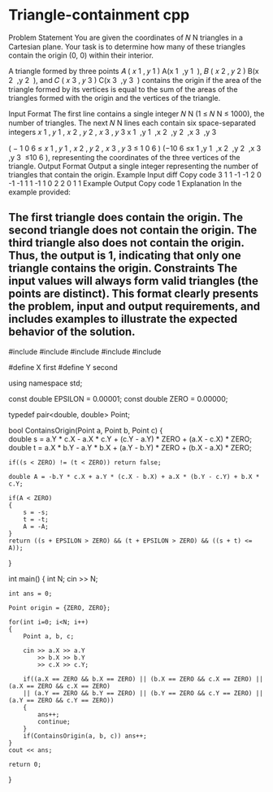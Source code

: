 # Triangle-containment cpp
Problem Statement
You are given the coordinates of 
𝑁
N triangles in a Cartesian plane. Your task is to determine how many of these triangles contain the origin (0, 0) within their interior.

A triangle formed by three points 
𝐴
(
𝑥
1
,
𝑦
1
)
A(x 
1
​
 ,y 
1
​
 ), 
𝐵
(
𝑥
2
,
𝑦
2
)
B(x 
2
​
 ,y 
2
​
 ), and 
𝐶
(
𝑥
3
,
𝑦
3
)
C(x 
3
​
 ,y 
3
​
 ) contains the origin if the area of the triangle formed by its vertices is equal to the sum of the areas of the triangles formed with the origin and the vertices of the triangle.

Input Format
The first line contains a single integer 
𝑁
N (1 ≤ 
𝑁
N ≤ 1000), the number of triangles.
The next 
𝑁
N lines each contain six space-separated integers 
𝑥
1
,
𝑦
1
,
𝑥
2
,
𝑦
2
,
𝑥
3
,
𝑦
3
x 
1
​
 ,y 
1
​
 ,x 
2
​
 ,y 
2
​
 ,x 
3
​
 ,y 
3
​
  
(
−
1
0
6
≤
𝑥
1
,
𝑦
1
,
𝑥
2
,
𝑦
2
,
𝑥
3
,
𝑦
3
≤
1
0
6
)
(−10 
6
 ≤x 
1
​
 ,y 
1
​
 ,x 
2
​
 ,y 
2
​
 ,x 
3
​
 ,y 
3
​
 ≤10 
6
 ), representing the coordinates of the three vertices of the triangle.
Output Format
Output a single integer representing the number of triangles that contain the origin.
Example Input
diff
Copy code
3
1 1 -1 -1 2 0
-1 -1 1 1 -1 1
0 2 2 0 1 1
Example Output
Copy code
1
Explanation
In the example provided:

The first triangle does contain the origin.
The second triangle does not contain the origin.
The third triangle also does not contain the origin. Thus, the output is 1, indicating that only one triangle contains the origin.
Constraints
The input values will always form valid triangles (the points are distinct).
This format clearly presents the problem, input and output requirements, and includes examples to illustrate the expected behavior of the solution.
------------------------------------------------------------------------------------------------------------------------------------------------------------------------------------------------------------
#include <cmath>
#include <cstdio>
#include <vector>
#include <iostream>
#include <algorithm>

#define X first
#define Y second

using namespace std;

const double EPSILON = 0.00001;
const double ZERO    = 0.00000;

typedef pair<double, double> Point;

bool ContainsOrigin(Point a, Point b, Point c)
{        
    double s = a.Y * c.X - a.X * c.Y + (c.Y - a.Y) * ZERO + (a.X - c.X) * ZERO;
    double t = a.X * b.Y - a.Y * b.X + (a.Y - b.Y) * ZERO + (b.X - a.X) * ZERO;
    
    if((s < ZERO) != (t < ZERO)) return false;
    
    double A = -b.Y * c.X + a.Y * (c.X - b.X) + a.X * (b.Y - c.Y) + b.X * c.Y;
    
    if(A < ZERO)
    {
        s = -s;
        t = -t;
        A = -A;
    }
    return ((s + EPSILON > ZERO) && (t + EPSILON > ZERO) && ((s + t) <= A));
}

int main() 
{
    int N;
    cin >> N;
    
    int ans = 0;
    
    Point origin = {ZERO, ZERO};
    
    for(int i=0; i<N; i++)
    {
        Point a, b, c;
        
        cin >> a.X >> a.Y
            >> b.X >> b.Y 
            >> c.X >> c.Y;
                
        if((a.X == ZERO && b.X == ZERO) || (b.X == ZERO && c.X == ZERO) || (a.X == ZERO && c.X == ZERO)
        || (a.Y == ZERO && b.Y == ZERO) || (b.Y == ZERO && c.Y == ZERO) || (a.Y == ZERO && c.Y == ZERO))
        {
            ans++;
            continue;
        }
        if(ContainsOrigin(a, b, c)) ans++;        
    }
    cout << ans;
    
    return 0;
}

